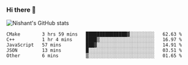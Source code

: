 ### Hi there 👋

<!--
**phoenixx1/phoenixx1** is a ✨ _special_ ✨ repository because its `README.md` (this file) appears on your GitHub profile.

Here are some ideas to get you started:

- 🔭 I’m currently working on ...
- 🌱 I’m currently learning ...
- 👯 I’m looking to collaborate on ...
- 🤔 I’m looking for help with ...
- 💬 Ask me about ...
- 📫 How to reach me: ...
- 😄 Pronouns: ...
- ⚡ Fun fact: ...
-->

![Nishant's GitHub stats](https://github-readme-stats.vercel.app/api?username=phoenixx1&count_private=true)   
<!--START_SECTION:waka-->
```text
CMake        3 hrs 59 mins   ███████████████▓░░░░░░░░░   62.63 % 
C++          1 hr 4 mins     ████▒░░░░░░░░░░░░░░░░░░░░   16.97 % 
JavaScript   57 mins         ███▓░░░░░░░░░░░░░░░░░░░░░   14.91 % 
JSON         13 mins         █░░░░░░░░░░░░░░░░░░░░░░░░   03.51 % 
Other        6 mins          ▒░░░░░░░░░░░░░░░░░░░░░░░░   01.65 % 
```
<!--END_SECTION:waka-->
